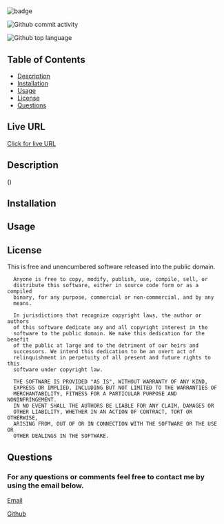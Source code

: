 
  # 

  ![badge](https://img.shields.io/static/v1?label=license&message=The%20Unlicense&color=orange)

  ![Github commit activity](https://img.shields.io/github/commit-activity/m//?color=%235FCE3B&style=for-the-badge)

  ![Github top language](https://img.shields.io/github/languages/top//?color=%23AF630D&style=for-the-badge)

  ## Table of Contents
  * [Description](#description)
  * [Installation](#installation)
  * [Usage](#usage)
  * [License](#license)
  * [Questions](#questions)
  

  ## Live URL
  <a href="https://.github.io//"> Click for live URL </a>

  ## Description
  ()

  ## Installation
  

  ## Usage
  

  ## License
  
  This is free and unencumbered software released into the public domain.

      Anyone is free to copy, modify, publish, use, compile, sell, or
      distribute this software, either in source code form or as a compiled
      binary, for any purpose, commercial or non-commercial, and by any
      means.
      
      In jurisdictions that recognize copyright laws, the author or authors
      of this software dedicate any and all copyright interest in the
      software to the public domain. We make this dedication for the benefit
      of the public at large and to the detriment of our heirs and
      successors. We intend this dedication to be an overt act of
      relinquishment in perpetuity of all present and future rights to this
      software under copyright law.
      
      THE SOFTWARE IS PROVIDED "AS IS", WITHOUT WARRANTY OF ANY KIND,
      EXPRESS OR IMPLIED, INCLUDING BUT NOT LIMITED TO THE WARRANTIES OF
      MERCHANTABILITY, FITNESS FOR A PARTICULAR PURPOSE AND NONINFRINGEMENT.
      IN NO EVENT SHALL THE AUTHORS BE LIABLE FOR ANY CLAIM, DAMAGES OR
      OTHER LIABILITY, WHETHER IN AN ACTION OF CONTRACT, TORT OR OTHERWISE,
      ARISING FROM, OUT OF OR IN CONNECTION WITH THE SOFTWARE OR THE USE OR
      OTHER DEALINGS IN THE SOFTWARE.
      
       

  ## Questions
  ### For any questions or comments feel free to contact me by using the email below.
  


  <a href="mailto:">Email</a>

  <a href="https://github.com/">Github</a>
  

